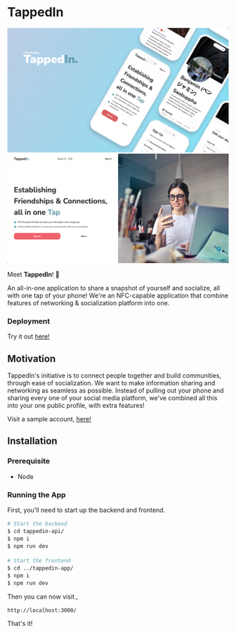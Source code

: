 # **TappedIn**

![app](app-prototype.jpg)
![website](website-prototype.png)

Meet **TappedIn**! 📱

An all-in-one application to share a snapshot of yourself and socialize, all with one tap of your phone! We're an NFC-capable application that combine features of networking & socialization platform into one.

### **Deployment**

Try it out [here!](https://tappedin-app-main.herokuapp.com/)

## **Motivation**

TappedIn's initiative is to connect people together and build communities, through ease of socialization. We want to make information sharing and networking as seamless as possible. Instead of pulling out your phone and sharing every one of your social media platform, we've combined all this into your one public profile, with extra features!

Visit a sample account, [here!](https://tappedin-app-main.herokuapp.com/PublicProfile?id=4ehHEyH8WgWWRq6wAGvfBuVe1903)

## **Installation**

### **Prerequisite**

- Node

### **Running the App**

First, you'll need to start up the backend and frontend.

```bash
# Start the backend
$ cd tappedin-api/
$ npm i
$ npm run dev

# Start the frontend
$ cd ../tappedin-app/
$ npm i
$ npm run dev
```

Then you can now visit.,

```none
http://localhost:3000/
```

That's it!
